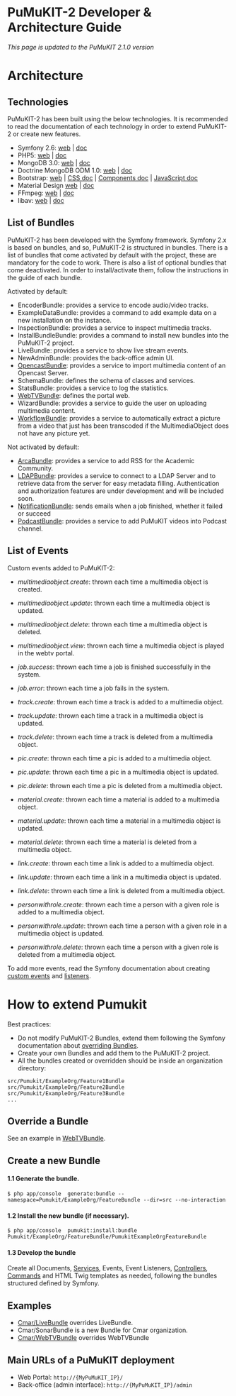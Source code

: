 ﻿PuMuKIT-2 Developer & Architecture Guide
========================================

*This page is updated to the PuMuKIT 2.1.0 version*

Architecture
============

Technologies
------------

PuMuKIT-2 has been built using the below technologies. It is recommended to read the documentation of each technology in order to extend PuMuKIT-2 or create new features.

* Symfony 2.6: [web](http://symfony.com) | [doc](http://symfony.com/doc/2.6/index.html)
* PHP5: [web](http://php.net/) | [doc](http://php.net/manual/en/)
* MongoDB 3.0: [web](https://www.mongodb.org/) | [doc](https://docs.mongodb.org/v3.0/)
* Doctrine MongoDB ODM 1.0: [web](http://www.doctrine-project.org/projects/mongodb-odm.html) | [doc](http://doctrine-mongodb-odm.readthedocs.org/en/latest/)
* Bootstrap: [web](http://getbootstrap.com/) | [CSS doc](http://getbootstrap.com/css/) | [Components doc](http://getbootstrap.com/components/) | [JavaScript doc](http://getbootstrap.com/javascript/)
* Material Design [web](http://www.google.com/design/spec/material-design/introduction.html) | [doc](https://fezvrasta.github.io/bootstrap-material-design/)
* FFmpeg: [web](https://www.ffmpeg.org/) | [doc](https://www.ffmpeg.org/documentation.html)
* libav: [web](https://libav.org/) | [doc](https://libav.org/documentation/)


List of Bundles
---------------

PuMuKIT-2 has been developed with the Symfony framework. Symfony 2.x is based on bundles, and so, PuMuKIT-2 is structured in bundles. There is a list of bundles that come activated by default with the project, these are mandatory for the code to work. There is also a list of optional bundles that come deactivated. In order to install/activate them, follow the instructions in the guide of each bundle.

Activated by default:
* EncoderBundle: provides a service to encode audio/video tracks.
* ExampleDataBundle: provides a command to add example data on a new installation on the instance.
* InspectionBundle: provides a service to inspect multimedia tracks.
* InstallBundleBundle: provides a command to install new bundles into the PuMuKIT-2 project.
* LiveBundle: provides a service to show live stream events.
* NewAdminBundle: provides the back-office admin UI.
* [OpencastBundle](https://github.com/campusdomar/PuMuKIT2/blob/master/src/Pumukit/OpencastBundle/Resources/doc/ConfigurationGuide.md): provides a service to import multimedia content of an Opencast Server.
* SchemaBundle: defines the schema of classes and services.
* StatsBundle: provides a service to log the statistics.
* [WebTVBundle](https://github.com/campusdomar/PuMuKIT2/blob/master/src/Pumukit/WebTVBundle/Resources/doc/OverrideGuide.md): defines the portal web.
* WizardBundle: provides a service to guide the user on uploading multimedia content.
* [WorkflowBundle](https://github.com/campusdomar/PuMuKIT2/blob/master/src/Pumukit/WorkflowBundle/Resources/doc/ConfigurationGuide.md): provides a service to automatically extract a picture from a video that just has been transcoded if the MultimediaObject does not have any picture yet.


Not activated by default:
* [ArcaBundle](https://github.com/campusdomar/PuMuKIT2/blob/master/src/Pumukit/ArcaBundle/Resources/doc/InstallationGuide.md): provides a service to add RSS for the Academic Community.
* [LDAPBundle](https://github.com/campusdomar/PuMuKIT2/blob/master/src/Pumukit/LDAPBundle/Resources/doc/AdminGuide.md): provides a service to connect to a LDAP Server and to retrieve data from the server for easy metadata filling. Authentication and authorization features are under development and will be included soon.
* [NotificationBundle](https://github.com/campusdomar/PuMuKIT2/blob/master/src/Pumukit/NotificationBundle/Resources/doc/AdminGuide.md): sends emails when a job finished, whether it failed or succeed
* [PodcastBundle](https://github.com/campusdomar/PuMuKIT2/blob/master/src/Pumukit/PodcastBundle/Resources/doc/InstallationGuide.md): provides a service to add PuMuKIT videos into Podcast channel.


List of Events
--------------

Custom events added to PuMuKIT-2:

* *multimediaobject.create*: thrown each time a multimedia object is created.
* *multimediaobject.update*: thrown each time a multimedia object is updated.
* *multimediaobject.delete*: thrown each time a multimedia object is deleted.
* *multimediaobject.view*: thrown each time a multimedia object is played in the webtv portal.

* *job.success*: thrown each time a job is finished successfully in the system.
* *job.error*: thrown each time a job fails in the system.

* *track.create*: thrown each time a track is added to a multimedia object.
* *track.update*: thrown each time a track in a multimedia object is updated.
* *track.delete*: thrown each time a track is deleted from a multimedia object.

* *pic.create*: thrown each time a pic is added to a multimedia object.
* *pic.update*: thrown each time a pic in a multimedia object is updated.
* *pic.delete*: thrown each time a pic is deleted from a multimedia object.

* *material.create*: thrown each time a material is added to a multimedia object.
* *material.update*: thrown each time a material in a multimedia object is updated.
* *material.delete*: thrown each time a material is deleted from a multimedia object.

* *link.create*: thrown each time a link is added to a multimedia object.
* *link.update*: thrown each time a link in a multimedia object is updated.
* *link.delete*: thrown each time a link is deleted from a multimedia object.

* *personwithrole.create*: thrown each time a person with a given role is added to a multimedia object.
* *personwithrole.update*: thrown each time a person with a given role in a multimedia object is updated.
* *personwithrole.delete*: thrown each time a person with a given role is deleted from a multimedia object.

To add more events, read the Symfony documentation about creating [custom events](http://symfony.com/doc/current/components/event_dispatcher/introduction.html#creating-and-dispatching-an-event) and [listeners](http://symfony.com/doc/current/cookbook/event_dispatcher/event_listener.html).


How to extend Pumukit
=====================

Best practices:
* Do not modify PuMuKIT-2 Bundles, extend them following the Symfony documentation about [overriding Bundles](http://symfony.com/doc/current/cookbook/bundles/inheritance.html).
* Create your own Bundles and add them to the PuMuKIT-2 project.
* All the bundles created or overridden should be inside an organization directory:

```
src/Pumukit/ExampleOrg/Feature1Bundle
src/Pumukit/ExampleOrg/Feature2Bundle
src/Pumukit/ExampleOrg/Feature3Bundle
...
```


Override a Bundle
-----------------

See an example in [WebTVBundle](https://github.com/campusdomar/PuMuKIT2/blob/master/src/Pumukit/WebTVBundle/Resources/doc/OverrideGuide.md).


Create a new Bundle
----------------------

#### 1.1 Generate the bundle.

`
$ php app/console  generate:bundle --namespace=Pumukit/ExampleOrg/FeatureBundle --dir=src --no-interaction
`

#### 1.2 Install the new bundle (if necessary).
`
$ php app/console  pumukit:install:bundle Pumukit/ExampleOrg/FeatureBundle/PumukitExampleOrgFeatureBundle
`

#### 1.3 Develop the bundle

Create all Documents, [Services](http://symfony.com/doc/current/book/service_container.html), Events, Event Listeners, [Controllers](http://symfony.com/doc/current/book/controller.html), [Commands](http://symfony.com/doc/current/bundles/SensioGeneratorBundle/commands/generate_command.html) and HTML Twig templates as needed, following the bundles structured defined by Symfony.

Examples
--------

* [Cmar/LiveBundle](https://github.com/campusdomar/PuMuKIT2/blob/master/src/Pumukit/Cmar/LiveBundle/Resources/doc/AdminGuide.md) overrides LiveBundle.
* Cmar/SonarBundle is a new Bundle for Cmar organization.
* [Cmar/WebTVBundle](https://github.com/campusdomar/PuMuKIT2/blob/master/src/Pumukit/Cmar/WebTVBundle/Resources/doc/AdminGuide.md) overrides WebTVBundle



Main URLs of a PuMuKIT deployment
---------------------------------
* Web Portal: `http://{MyPuMuKIT_IP}/`
* Back-office (admin interface): `http://{MyPuMuKIT_IP}/admin`

